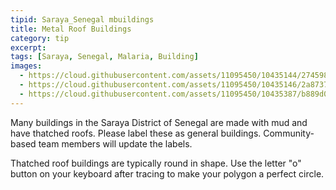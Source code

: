 ```yaml
---
tipid: Saraya_Senegal mbuildings
title: Metal Roof Buildings
category: tip
excerpt:
tags: [Saraya, Senegal, Malaria, Building]
images:
  - https://cloud.githubusercontent.com/assets/11095450/10435144/27459802-70ec-11e5-9a2d-2dcfabb3f673.png
  - https://cloud.githubusercontent.com/assets/11095450/10435146/2a873750-70ec-11e5-849f-2f26c8888a19.png
  - https://cloud.githubusercontent.com/assets/11095450/10435387/b889d07a-70ed-11e5-8b15-9abf8817dfdc.jpg
---
```


Many buildings in the Saraya District of Senegal are made with mud and have thatched roofs. Please label these as general buildings. Community-based team members will update the labels. 

Thatched roof buildings are typically round in shape. Use the letter "o" button on your keyboard after tracing to make your polygon a perfect circle. 
